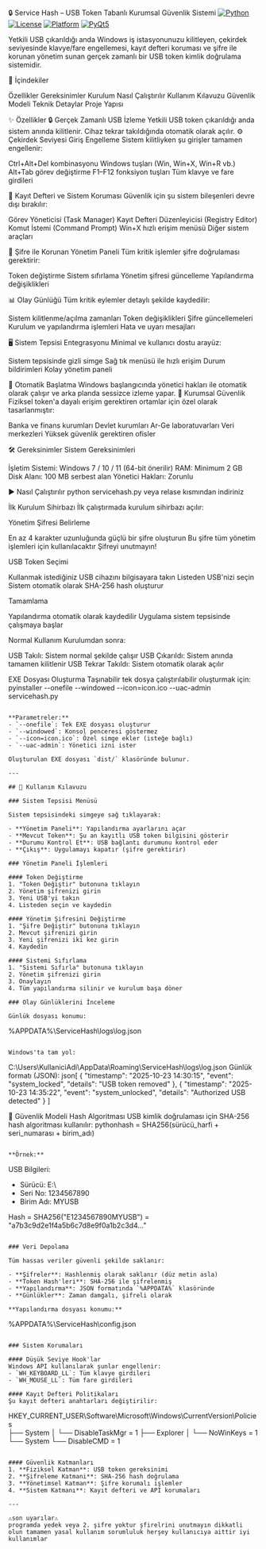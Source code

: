 🔒 Service Hash – USB Token Tabanlı Kurumsal Güvenlik Sistemi
[![Python](https://img.shields.io/badge/Python-3.8%2B-blue?logo=python)](   https://python.org   )
[![License](https://img.shields.io/badge/Lisans-GPLv3-red?logo=gnu)](   https://www.gnu.org/licenses/gpl-3.0   )
[![Platform](https://img.shields.io/badge/Platform-Windows%207%2F10%2F11-orange   )](https://microsoft.com/windows   )
[![PyQt5](https://img.shields.io/badge/Arayüz-PyQt5-purple)](https://www.riverbankcomputing.com/software/pyqt/   )

Yetkili USB çıkarıldığı anda Windows iş istasyonunuzu kilitleyen, çekirdek seviyesinde klavye/fare engellemesi, kayıt defteri koruması ve şifre ile korunan yönetim sunan gerçek zamanlı bir USB token kimlik doğrulama sistemidir.


📑 İçindekiler

Özellikler
Gereksinimler
Kurulum
Nasıl Çalıştırılır
Kullanım Kılavuzu
Güvenlik Modeli
Teknik Detaylar
Proje Yapısı



✨ Özellikler
🔒 Gerçek Zamanlı USB İzleme
Yetkili USB token çıkarıldığı anda sistem anında kilitlenir. Cihaz tekrar takıldığında otomatik olarak açılır.
⚙️ Çekirdek Seviyesi Giriş Engelleme
Sistem kilitliyken şu girişler tamamen engellenir:

Ctrl+Alt+Del kombinasyonu
Windows tuşları (Win, Win+X, Win+R vb.)
Alt+Tab görev değiştirme
F1–F12 fonksiyon tuşları
Tüm klavye ve fare girdileri

📁 Kayıt Defteri ve Sistem Koruması
Güvenlik için şu sistem bileşenleri devre dışı bırakılır:

Görev Yöneticisi (Task Manager)
Kayıt Defteri Düzenleyicisi (Registry Editor)
Komut İstemi (Command Prompt)
Win+X hızlı erişim menüsü
Diğer sistem araçları

🔐 Şifre ile Korunan Yönetim Paneli
Tüm kritik işlemler şifre doğrulaması gerektirir:

Token değiştirme
Sistem sıfırlama
Yönetim şifresi güncelleme
Yapılandırma değişiklikleri

📊 Olay Günlüğü
Tüm kritik eylemler detaylı şekilde kaydedilir:

Sistem kilitlenme/açılma zamanları
Token değişiklikleri
Şifre güncellemeleri
Kurulum ve yapılandırma işlemleri
Hata ve uyarı mesajları

🖥️ Sistem Tepsisi Entegrasyonu
Minimal ve kullanıcı dostu arayüz:

Sistem tepsisinde gizli simge
Sağ tık menüsü ile hızlı erişim
Durum bildirimleri
Kolay yönetim paneli

🔄 Otomatik Başlatma
Windows başlangıcında yönetici hakları ile otomatik olarak çalışır ve arka planda sessizce izleme yapar.
🧪 Kurumsal Güvenlik
Fiziksel token'a dayalı erişim gerektiren ortamlar için özel olarak tasarlanmıştır:

Banka ve finans kurumları
Devlet kurumları
Ar-Ge laboratuvarları
Veri merkezleri
Yüksek güvenlik gerektiren ofisler


🛠️ Gereksinimler
Sistem Gereksinimleri

İşletim Sistemi: Windows 7 / 10 / 11 (64-bit önerilir)
RAM: Minimum 2 GB
Disk Alanı: 100 MB serbest alan
Yönetici Hakları: Zorunlu

▶️ Nasıl Çalıştırılır
python servicehash.py veya relase kısmından indiriniz

İlk Kurulum Sihirbazı
İlk çalıştırmada kurulum sihirbazı açılır:

Yönetim Şifresi Belirleme

En az 4 karakter uzunluğunda güçlü bir şifre oluşturun
Bu şifre tüm yönetim işlemleri için kullanılacaktır
Şifreyi unutmayın!


USB Token Seçimi

Kullanmak istediğiniz USB cihazını bilgisayara takın
Listeden USB'nizi seçin
Sistem otomatik olarak SHA-256 hash oluşturur


Tamamlama

Yapılandırma otomatik olarak kaydedilir
Uygulama sistem tepsisinde çalışmaya başlar



Normal Kullanım
Kurulumdan sonra:

USB Takılı: Sistem normal şekilde çalışır
USB Çıkarıldı: Sistem anında tamamen kilitlenir
USB Tekrar Takıldı: Sistem otomatik olarak açılır

EXE Dosyası Oluşturma
Taşınabilir tek dosya çalıştırılabilir oluşturmak için:
pyinstaller --onefile --windowed --icon=icon.ico --uac-admin servicehash.py
```

**Parametreler:**
- `--onefile`: Tek EXE dosyası oluşturur
- `--windowed`: Konsol penceresi göstermez
- `--icon=icon.ico`: Özel simge ekler (isteğe bağlı)
- `--uac-admin`: Yönetici izni ister

Oluşturulan EXE dosyası `dist/` klasöründe bulunur.

---

## 📖 Kullanım Kılavuzu

### Sistem Tepsisi Menüsü

Sistem tepsisindeki simgeye sağ tıklayarak:

- **Yönetim Paneli**: Yapılandırma ayarlarını açar
- **Mevcut Token**: Şu an kayıtlı USB token bilgisini gösterir
- **Durumu Kontrol Et**: USB bağlantı durumunu kontrol eder
- **Çıkış**: Uygulamayı kapatır (şifre gerektirir)

### Yönetim Paneli İşlemleri

#### Token Değiştirme
1. "Token Değiştir" butonuna tıklayın
2. Yönetim şifrenizi girin
3. Yeni USB'yi takın
4. Listeden seçin ve kaydedin

#### Yönetim Şifresini Değiştirme
1. "Şifre Değiştir" butonuna tıklayın
2. Mevcut şifrenizi girin
3. Yeni şifrenizi iki kez girin
4. Kaydedin

#### Sistemi Sıfırlama
1. "Sistemi Sıfırla" butonuna tıklayın
2. Yönetim şifrenizi girin
3. Onaylayın
4. Tüm yapılandırma silinir ve kurulum başa döner

### Olay Günlüklerini İnceleme

Günlük dosyası konumu:
```
%APPDATA%\ServiceHash\logs\log.json
```

Windows'ta tam yol:
```
C:\Users\KullaniciAdi\AppData\Roaming\ServiceHash\logs\log.json
Günlük formatı (JSON):
json[
  {
    "timestamp": "2025-10-23 14:30:15",
    "event": "system_locked",
    "details": "USB token removed"
  },
  {
    "timestamp": "2025-10-23 14:35:22",
    "event": "system_unlocked",
    "details": "Authorized USB detected"
  }
]

🔐 Güvenlik Modeli
Hash Algoritması
USB kimlik doğrulaması için SHA-256 hash algoritması kullanılır:
pythonhash = SHA256(sürücü_harfi + seri_numarası + birim_adı)
```

**Örnek:**
```
USB Bilgileri:
- Sürücü: E:\
- Seri No: 1234567890
- Birim Adı: MYUSB

Hash = SHA256("E1234567890MYUSB")
     = "a7b3c9d2e1f4a5b6c7d8e9f0a1b2c3d4..."
```

### Veri Depolama

Tüm hassas veriler güvenli şekilde saklanır:

- **Şifreler**: Hashlenmiş olarak saklanır (düz metin asla)
- **Token Hash'leri**: SHA-256 ile şifrelenmiş
- **Yapılandırma**: JSON formatında `%APPDATA%` klasöründe
- **Günlükler**: Zaman damgalı, şifreli olarak

**Yapılandırma dosyası konumu:**
```
%APPDATA%\ServiceHash\config.json
```

### Sistem Korumaları

#### Düşük Seviye Hook'lar
Windows API kullanılarak şunlar engellenir:
- `WH_KEYBOARD_LL`: Tüm klavye girdileri
- `WH_MOUSE_LL`: Tüm fare girdileri

#### Kayıt Defteri Politikaları
Şu kayıt defteri anahtarları değiştirilir:
```
HKEY_CURRENT_USER\Software\Microsoft\Windows\CurrentVersion\Policies\
├── System
│   └── DisableTaskMgr = 1
├── Explorer
│   └── NoWinKeys = 1
└── System
    └── DisableCMD = 1
```

#### Güvenlik Katmanları
1. **Fiziksel Katman**: USB token gereksinimi
2. **Şifreleme Katmani**: SHA-256 hash doğrulama
3. **Yönetimsel Katman**: Şifre korumalı işlemler
4. **Sistem Katmanı**: Kayıt defteri ve API korumaları

---

⚠️son uyarılar⚠️
programda yedek veya 2. şifre yoktur şfirelrini unutmayın dikkatli olun tamamen yasal kullanım sorumluluk herşey kullanıcıya aittir iyi kullanımlar
